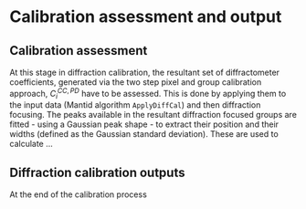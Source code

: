 # Calibration assessment and output

## Calibration assessment

At this stage in diffraction calibration, the resultant set of diffractometer coefficients, generated via the two step pixel and group calibration approach, $C^{CC,PD}_i$ have to be assessed. This is done by applying them to the input data (Mantid algorithm `ApplyDiffCal`) and then diffraction focusing. The peaks available in the resultant diffraction focused groups are fitted - using a Gaussian peak shape - to extract their position and their widths (defined as the Gaussian standard deviation). These are used to calculate ... 

## Diffraction calibration outputs

At the end of the calibration process